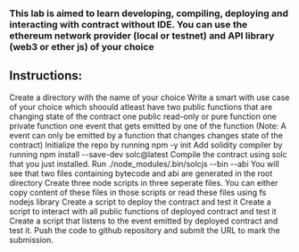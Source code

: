 ### This lab is aimed to learn developing, compiling, deploying and interacting with contract without IDE. You can use the ethereum network provider (local or testnet) and API library (web3 or ether js) of your choice

## Instructions:

Create a directory with the name of your choice
Write a smart with use case of your choice which shoould atleast have
two public functions that are changing state of the contract
one public read-only or pure function
one private function
one event that gets emitted by one of the function (Note: A event can only be emitted by a function that changes changes state of the contract)
Initialize the repo by running npm -y init
Add solidity compiler by running npm install --save-dev solc@latest
Compile the contract using solc that you just installed. Run ./node_modules/.bin/solcjs --bin --abi <path-to-contract-file>
You will see that two files containing bytecode and abi are generated in the root directory
Create three node scripts in three seperate files. You can either copy content of these files in those scripts or read these files using fs nodejs library
Create a script to deploy the contract and test it
Create a script to interact with all public functions of deployed contract and test it
Create a script that listens to the event emitted by deployed contract and test it.
Push the code to github repository and submit the URL to mark the submission.